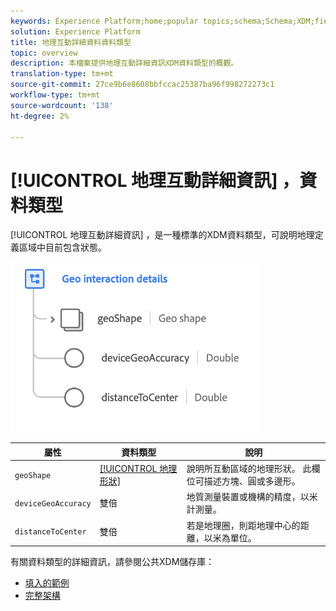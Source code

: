 ```yaml
---
keywords: Experience Platform;home;popular topics;schema;Schema;XDM;fields;schemas;Schemas;beacon;interaction details;datatype;data-type;data type;
solution: Experience Platform
title: 地理互動詳細資料資料類型
topic: overview
description: 本檔案提供地理互動詳細資訊XDM資料類型的概觀。
translation-type: tm+mt
source-git-commit: 27ce9b6e8608bbfccac25387ba96f998272273c1
workflow-type: tm+mt
source-wordcount: '138'
ht-degree: 2%

---
```



# [!UICONTROL 地理互動詳細資訊] ，資料類型

[!UICONTROL 地理互動詳細資訊] ，是一種標準的XDM資料類型，可說明地理定義區域中目前包含狀態。

<img src="../images/data-types/geo-interaction-details.png" width="400" /><br />

| 屬性 | 資料類型 | 說明 |
| --- | --- | --- |
| `geoShape` | [[!UICONTROL 地理形狀]](./geo-shape.md) | 說明所互動區域的地理形狀。 此欄位可描述方塊、圓或多邊形。 |
| `deviceGeoAccuracy` | 雙倍 | 地質測量裝置或機構的精度，以米計測量。 |
| `distanceToCenter` | 雙倍 | 若是地理圈，則距地理中心的距離，以米為單位。 |

有關資料類型的詳細資訊，請參閱公共XDM儲存庫：

* [填入的範例](https://github.com/adobe/xdm/blob/master/components/datatypes/geo-interaction-details.example.1.json)
* [完整架構](https://github.com/adobe/xdm/blob/master/components/datatypes/geo-interaction-details.schema.json)
